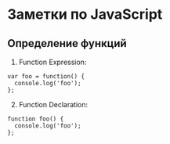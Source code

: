 # Заметки по JavaScript


## Определение функций
1. Function Expression:
```
var foo = function() {
  console.log('foo');
};
```

2. Function Declaration:
```
function foo() {
  console.log('foo');
};
```
